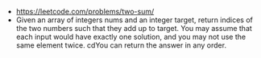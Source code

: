 - https://leetcode.com/problems/two-sum/
- Given an array of integers nums and an integer target, return indices of the two numbers such that they add up to target.
    You may assume that each input would have exactly one solution, and you may not use the same element twice.
    cdYou can return the answer in any order.